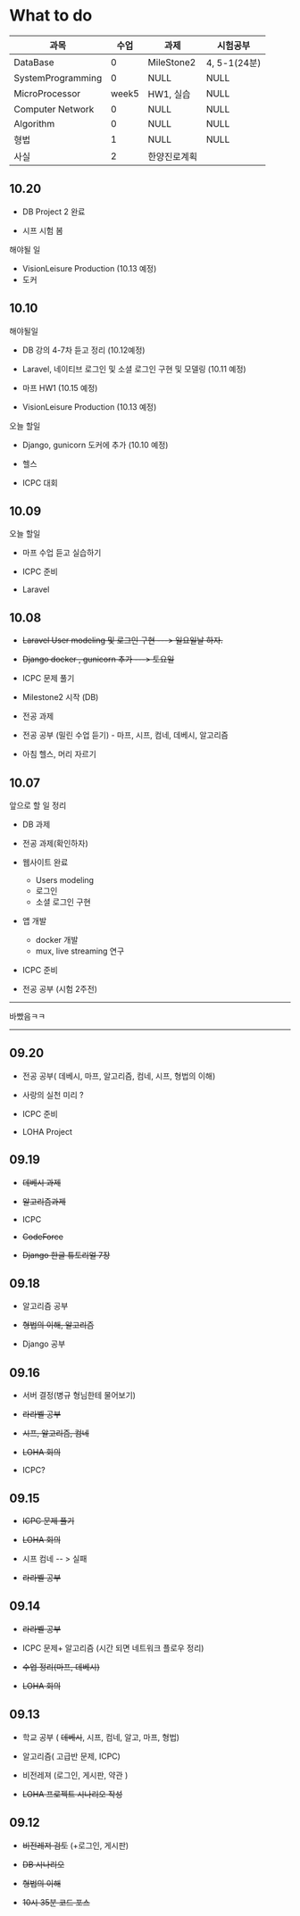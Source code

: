 # What to do 
| 과목              | 수업  | 과제         | 시험공부     |
| ----------------- | ----- | ------------ | ------------ |
| DataBase          | 0     | MileStone2   | 4, 5-1(24분) |
| SystemProgramming | 0     | NULL         | NULL         |
| MicroProcessor    | week5 | HW1, 실습    | NULL         |
| Computer Network  | 0     | NULL         | NULL         |
| Algorithm         | 0     | NULL         | NULL         |
| 형법              | 1     | NULL         | NULL         |
| 사실              | 2     | 한양진로계획 |              |

## 10.20 

- DB Project 2 완료 

- 시프 시험 봄 

해야될 일
- VisionLeisure Production (10.13 예정)
- 도커 



## 10.10

해야될일

- DB 강의 4-7차 듣고 정리 (10.12예정)

- Laravel, 네이티브 로그인 및 소셜 로그인 구현 및 모델링 (10.11 예정)

- 마프 HW1 (10.15 예정)

- VisionLeisure Production (10.13 예정)

오늘 할일 

- Django, gunicorn 도커에 추가 (10.10 예정)

- 헬스 

- ICPC 대회 

## 10.09 



오늘 할일 

- 마프 수업 듣고 실습하기 

- ICPC 준비 

- Laravel 


## 10.08   

- ~~Laravel User modeling 및 로그인 구현 ---> 일요일날 하자.~~

- ~~Django docker , gunicorn 추가 ---> 토요일~~

- ICPC 문제 풀기 

- Milestone2 시작 (DB)

- 전공 과제 

- 전공 공부 (밀린 수업 듣기) - 마프, 시프, 컴네, 데베시, 알고리즘

- 아침 헬스, 머리 자르기 



## 10.07   

앞으로 할 일 정리 

- DB 과제 

- 전공 과제(확인하자)

- 웹사이트 완료 
  - Users modeling
  - 로그인
  - 소셜 로그인 구현

- 앱 개발 
  - docker 개발 
  - mux, live streaming 연구 
  
- ICPC 준비  

- 전공 공부 (시험 2주전)

---

바빴음ㅋㅋ

---

## 09.20 

- 전공 공부( 데베시, 마프, 알고리즘, 컴네, 시프, 형법의 이해)

- 사랑의 실천 미리 ? 

- ICPC 준비 

- LOHA Project 


## 09.19   

- ~~데베시 과제~~

- ~~알고리즘과제~~

- ICPC 

- ~~CodeForce~~ 

- ~~Django 한글 튜토리얼 7장~~


## 09.18

- 알고리즘 공부

- ~~형법의 이해, 알고리즘~~

- Django 공부 

## 09.16

- 서버 결정(병규 형님한테 물어보기)

- ~~라라벨 공부~~

- ~~시프, 알고리즘, 컴네~~

- ~~LOHA 회의~~

- ICPC?

## 09.15

- ~~ICPC 문제 풀기~~

- ~~LOHA 회의~~

- 시프 컴네  -- > 실패 

- ~~라라벨 공부~~

## 09.14
- ~~라라벨 공부~~

- ICPC 문제+ 알고리즘 (시간 되면 네트워크 플로우 정리)

- ~~수업 정리(마프, 데베시)~~

- ~~LOHA 회의~~

## 09.13

- 학교 공부 ( ~~데베시~~, 시프, 컴네, 알고, 마프, 형법)

- 알고리즘( 고급반 문제, ICPC)

- 비전레져 (로그인, 게시판, 약관 ) 

- ~~LOHA 프로젝트 시나리오 작성~~    


## 09.12

- ~~비전레져 검토~~ (+로그인, 게시판)

- ~~DB 시나리오~~

- ~~형법의 이해~~

- ~~10시 35분 코드 포스~~

